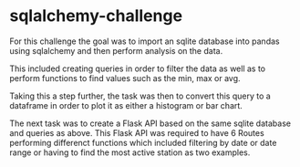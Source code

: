# sqlalchemy-challenge

For this challenge the goal was to import an sqlite database into pandas using sqlalchemy and then perform analysis on the data.

This included creating queries in order to filter the data as well as to perform functions to find values such as the min, max or avg.

Taking this a step further, the task was then to convert this query to a dataframe in order to plot it as either a histogram or bar chart.

The next task was to create a Flask API based on the same sqlite database and queries as above. This Flask API was required to have 6 Routes performing differenct functions which included filtering by date or date range or having to find the most active station as two examples.